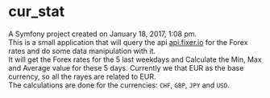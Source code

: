 cur_stat
=======

A Symfony project created on January 18, 2017, 1:08 pm.   
This is a small application that will query the api <a href="http://fixer.io/">api.fixer.io</a> for
the Forex rates and do some data manipulation with it.  
It will get the Forex rates for the 5 last weekdays and Calculate the Min, Max and Average value 
for these 5 days.
Currently we that EUR as the base currency, so all the rayes are related to EUR.  
The calculations are done for the currencies: <code>CHF</code>, <code>GBP</code>,
 <code>JPY</code> and <code>USD</code>.</p>

